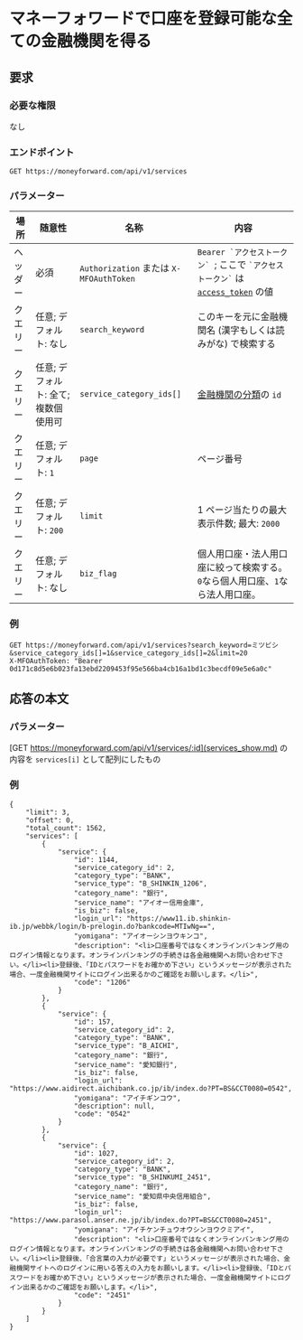 # マネーフォワードで口座を登録可能な全ての金融機関を得る

## 要求

### 必要な権限

なし

### エンドポイント

```
GET https://moneyforward.com/api/v1/services
```

### パラメーター

| 場所     | 随意性                               | 名称                                    | 内容                                                                                                 |
| -------- | ------------------------------------ | --------------------------------------- | ---------------------------------------------------------------------------------------------------- |
| ヘッダー | 必須                                 | `Authorization` または `X-MFOAuthToken` | `` Bearer `アクセストークン`  ``; ここで `` `アクセストークン` `` は [`access_token`](token.md) の値 |
| クエリー | 任意; デフォルト: なし               | `search_keyword`                        | このキーを元に金融機関名 (漢字もしくは読みがな) で検索する                                           |
| クエリー | 任意; デフォルト: 全て; 複数個使用可 | `service_category_ids[]`                | [金融機関の分類](service_categories_index.md)の `id`                                                 |
| クエリー | 任意; デフォルト: `1`                | `page`                                  | ページ番号                                                                                           |
| クエリー | 任意; デフォルト: `200`              | `limit`                                 | 1 ページ当たりの最大表示件数; 最大: `2000`                                                           |
| クエリー | 任意; デフォルト: なし　             | `biz_flag`                              | 個人用口座・法人用口座に絞って検索する。`0`なら個人用口座、`1`なら法人用口座。                       |

### 例

```
GET https://moneyforward.com/api/v1/services?search_keyword=ミツビシ&service_category_ids[]=1&service_category_ids[]=2&limit=20
X-MFOAuthToken: "Bearer 0d171c8d5e6b023fa13ebd2209453f95e566ba4cb16a1bd1c3becdf09e5e6a0c"
```

## 応答の本文

### パラメーター

[GET https://moneyforward.com/api/v1/services/:id](services_show.md) の内容を `services[i]` として配列にしたもの

### 例

```
{
    "limit": 3,
    "offset": 0,
    "total_count": 1562,
    "services": [
        {
            "service": {
                "id": 1144,
                "service_category_id": 2,
                "category_type": "BANK",
                "service_type": "B_SHINKIN_1206",
                "category_name": "銀行",
                "service_name": "アイオー信用金庫",
                "is_biz": false,
                "login_url": "https://www11.ib.shinkin-ib.jp/webbk/login/b-prelogin.do?bankcode=MTIwNg==",
                "yomigana": "アイオーシンヨウキンコ",
                "description": "<li>口座番号ではなくオンラインバンキング用のログイン情報となります。オンラインバンキングの手続きは各金融機関へお問い合わせ下さい。</li><li>登録後、「IDとパスワードをお確かめ下さい」というメッセージが表示された場合、一度金融機関サイトにログイン出来るかのご確認をお願いします。</li>",
                "code": "1206"
            }
        },
        {
            "service": {
                "id": 157,
                "service_category_id": 2,
                "category_type": "BANK",
                "service_type": "B_AICHI",
                "category_name": "銀行",
                "service_name": "愛知銀行",
                "is_biz": false,
                "login_url": "https://www.aidirect.aichibank.co.jp/ib/index.do?PT=BS&CCT0080=0542",
                "yomigana": "アイチギンコウ",
                "description": null,
                "code": "0542"
            }
        },
        {
            "service": {
                "id": 1027,
                "service_category_id": 2,
                "category_type": "BANK",
                "service_type": "B_SHINKUMI_2451",
                "category_name": "銀行",
                "service_name": "愛知県中央信用組合",
                "is_biz": false,
                "login_url": "https://www.parasol.anser.ne.jp/ib/index.do?PT=BS&CCT0080=2451",
                "yomigana": "アイチケンチュウオウシンヨウクミアイ",
                "description": "<li>口座番号ではなくオンラインバンキング用のログイン情報となります。オンラインバンキングの手続きは各金融機関へお問い合わせ下さい。</li><li>登録後、「合言葉の入力が必要です」というメッセージが表示された場合、金融機関サイトへのログインに用いる答えの入力をお願いします。</li><li>登録後、「IDとパスワードをお確かめ下さい」というメッセージが表示された場合、一度金融機関サイトにログイン出来るかのご確認をお願いします。</li>",
                "code": "2451"
            }
        }
    ]
}
```
